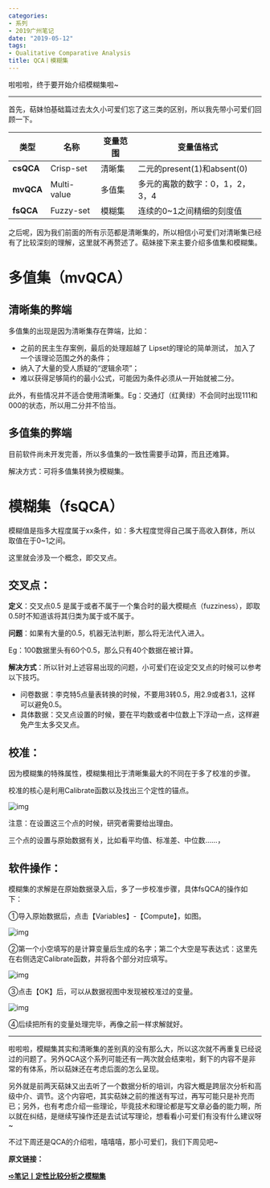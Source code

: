 ```yaml
---
categories:
- 系列
- 2019广州笔记
date: "2019-05-12"
tags:
- Qualitative Comparative Analysis
title: QCA丨模糊集
---
```


啦啦啦，终于要开始介绍模糊集啦~
<!--more-->

---

首先，萜妹怕基础篇过去太久小可爱们忘了这三类的区别，所以我先带小可爱们回顾一下。

| **类型**  | **名称**    | **变量范围** | **变量值格式**                  |
| --------- | ----------- | ------------ | ------------------------------- |
| **csQCA** | Crisp-set   | 清晰集       | 二元的present(1)和absent(0)     |
| **mvQCA** | Multi-value | 多值集       | 多元的离散的数字：0，1，2，3，4 |
| **fsQCA** | Fuzzy-set   | 模糊集       | 连续的0~1之间精细的刻度值       |

之后呢，因为我们前面的所有示范都是清晰集的，所以相信小可爱们对清晰集已经有了比较深刻的理解，这里就不再赘述了。萜妹接下来主要介绍多值集和模糊集。

# **多值集（mvQCA）**

## **清晰集的弊端**

多值集的出现是因为清晰集存在弊端，比如：

- 之前的民主生存案例，最后的处理超越了 Lipset的理论的简单测试， 加入了一个该理论范围之外的条件；
- 纳入了大量的受人质疑的“逻辑余项”；
- 难以获得足够简约的最小公式，可能因为条件必须从一开始就被二分。

此外，有些情况并不适合使用清晰集。Eg：交通灯（红黄绿）不会同时出现111和000的状态，所以用二分并不恰当。

## **多值集的弊端**

目前软件尚未开发完善，所以多值集的一致性需要手动算，而且还难算。

解决方式：可将多值集转换为模糊集。

# **模糊集（fsQCA）**

模糊值是指多大程度属于xx条件，如：多大程度觉得自己属于高收入群体，所以取值在于0~1之间。

这里就会涉及一个概念，即交叉点。

## **交叉点：**

**定义**：交叉点0.5 是属于或者不属于一个集合时的最大模糊点（fuzziness），即取0.5时不知道该将其归类为属于或不属于。

**问题**：如果有大量的0.5，机器无法判断，那么将无法代入进入。

Eg：100数据里头有60个0.5，那么只有40个数据在被计算。

**解决方式**：所以针对上述容易出现的问题，小可爱们在设定交叉点的时候可以参考以下技巧。

- 问卷数据：李克特5点量表转换的时候，不要用3转0.5，用2.9或者3.1，这样可以避免0.5。
- 具体数据：交叉点设置的时候，要在平均数或者中位数上下浮动一点，这样避免产生太多交叉点。

## **校准：**

因为模糊集的特殊属性，模糊集相比于清晰集最大的不同在于多了校准的步骤。

校准的核心是利用Calibrate函数以及找出三个定性的锚点。

![img](https://tie-1315290370.cos.ap-beijing.myqcloud.com/TIE/202309112353645.png)

注意：在设置这三个点的时候，研究者需要给出理由。

三个点的设置与原始数据有关，比如看平均值、标准差、中位数……，

## **软件操作：**

模糊集的求解是在原始数据录入后，多了一步校准步骤，具体fsQCA的操作如下：

①导入原始数据后，点击【Variables】-【Compute】，如图。

![img](https://tie-1315290370.cos.ap-beijing.myqcloud.com/TIE/202309112353892.png)

②第一个小空填写的是计算变量后生成的名字；第二个大空是写表达式：这里先在右侧选定Calibrate函数，并将各个部分对应填写。

![img](https://tie-1315290370.cos.ap-beijing.myqcloud.com/TIE/202309112353687.png)

③点击【OK】后，可以从数据视图中发现被校准过的变量。

![img](https://tie-1315290370.cos.ap-beijing.myqcloud.com/TIE/202309112353901.png)

④后续把所有的变量处理完毕，再像之前一样求解就好。

------

啦啦啦，模糊集其实和清晰集的差别真的没有那么大，所以这次就不再重复已经说过的问题了。另外QCA这个系列可能还有一两次就会结束啦，剩下的内容不是非常的有体系，所以萜妹还在考虑后面的怎么呈现。

另外就是前两天萜妹又出去听了一个数据分析的培训，内容大概是跨层次分析和高级中介、调节。这个内容吧，其实萜妹之前的推送有写过，再写可能只是补充而已；另外，也有考虑介绍一些理论，毕竟技术和理论都是写文章必备的能力啊，所以就在纠结，是继续写操作还是去试试写理论，想看看小可爱们有没有什么建议呀~

不过下周还是QCA的介绍啦，嘻嘻嘻，那小可爱们，我们下周见吧~

**原文链接：**

**[➪笔记丨定性比较分析之模糊集](https://mp.weixin.qq.com/s?__biz=MzIwMDk1OTM2OQ==&mid=2247484681&idx=1&sn=0db6f87642341a60ea2d9aa8f1195dd0&chksm=96f471efa183f8f9e1df43a3834834af12de858a5da9cbbc1d73279952d5ba525415cc9b970b#rd)**
